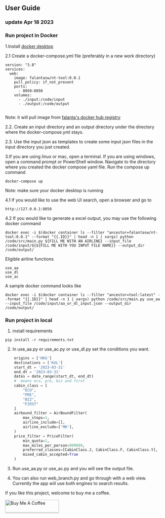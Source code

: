## User Guide
### update Apr 18 2023

###  Run project in Docker

1.Install [docker desktop](https://www.docker.com/products/docker-desktop/)

2.1 Create a docker-compose.yml file (preferably in a new work directory)

```
version: "3.8"
services:
  web:
    image: falantasw/nt-tool:0.0.1
    pull_policy: if_not_present
    ports:
      - 8050:8050
    volumes:
      - ./input:/code/input
      - ./output:/code/output
      
```
Note: it will pull image from [falanta's docker hub registry](https://hub.docker.com/repository/docker/falantasw/nt-tool/general)

2.2. Create an input directory and an output directory under the directory where the docker-compose.yml stays.

2.3. Use the input json as templates to create some input json files in the input directory you just created. 

3.If you are using linux or mac, open a terminal. If you are using windows, open a command prompt or PowerShell window. Navigate to the directory where you created the docker compose yaml file. Run the compose up command
```
docker-compose up
```
Note: make sure your docker desktop is running

4.1 If you would like to use the web UI search, open a browser and go to 
```
http://127.0.0.1:8050
```

4.2 If you would like to generate a excel output, you may use the following docker command
```
docker exec -i $(docker container ls --filter "ancestor=falantasw/nt-tool:0.0.1" --format "{{.ID}}" | head -n 1 | xargs) python /code/src/main.py ${FILL ME WITH AN AIRLINE} --input_file /code/input/${${FILL ME WITH YOU INPUT FILE NAME}} --output_dir /code/output/
```
Eligible airline functions
```
use_aa
use_dl
use_ac
```

A sample docker command looks like
```
docker exec -i $(docker container ls --filter "ancestor=tool:latest" --format "{{.ID}}" | head -n 1 | xargs) python /code/src/main.py use_aa --input_file /code/input/aa_or_dl_input.json --output_dir /code/output/
```




###  Run project in local 
1. install requirements
```
pip install -r requirements.txt
```
2. In use_aa.py or use_ac.py or use_dl.py set the conditions you want. 
```python
    origins = ['HKG']
    destinations = ['KUL']
    start_dt = '2023-03-31'
    end_dt = '2023-03-31'
    dates = date_range(start_dt, end_dt)
    #  means eco, pre, biz and first
    cabin_class = [
        "ECO",
        "PRE",
        "BIZ",
        "FIRST"
    ]
    airbound_filter = AirBoundFilter(
        max_stops=1,
        airline_include=[],
        airline_exclude=['MH'],
    )
    price_filter = PriceFilter(
        min_quota=1,
        max_miles_per_person=999999,
        preferred_classes=[CabinClass.J, CabinClass.F, CabinClass.Y],
        mixed_cabin_accepted=True
    )
```
3. Run use_aa.py or use_ac.py and you will see the output file.

4. You can also run web_branch.py and go through with a web view. Currently the app wiil use both engines to search results.


If you like this project, welcome to buy me a coffee.

<a href="https://www.buymeacoffee.com/xmsley" target="_blank"><img src="https://www.buymeacoffee.com/assets/img/custom_images/orange_img.png" alt="Buy Me A Coffee" style="height: 41px !important;width: 174px !important;box-shadow: 0px 3px 2px 0px rgba(190, 190, 190, 0.5) !important;-webkit-box-shadow: 0px 3px 2px 0px rgba(190, 190, 190, 0.5) !important;" ></a>
